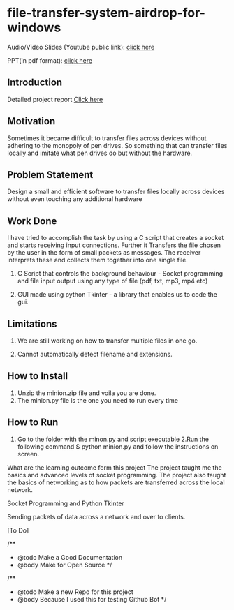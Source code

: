 # file-transfer-system-airdrop-for-windows


Audio/Video Slides (Youtube public link): [click here](https://www.youtube.com/watch?v=qlAoMFWXEEM&feature=youtu.be)

PPT(in pdf format): [click here](https://drive.google.com/file/d/1EHDyd2dno58YGTTQSGycbTXnEvYKNXS_/view?usp=sharing)


## Introduction

Detailed project report [Click here](https://drive.google.com/file/d/1J6bqp6LI2IzUYWFZgzue78fnW0GExLX6/view?usp=sharing)


## Motivation

Sometimes it became difficult to transfer files across devices without adhering to the monopoly of pen drives. So something that can transfer files locally and imitate what pen drives do but without the hardware.


## Problem Statement

Design a small and efficient software to transfer files locally across devices without even touching any additional hardware


## Work Done

I have tried to accomplish the task by using a C script that creates a socket and starts receiving input connections. Further it Transfers the file chosen by the user in the form of small packets as messages. The receiver interprets these and collects them together into one single file. 
1. C Script that controls the background behaviour - Socket programming and file input output using any type of file (pdf, txt, mp3, mp4 etc)


2. GUI made using python Tkinter - a library that enables us to code the gui.



## Limitations

1. We are still working on how to transfer multiple files in one go.


2. Cannot automatically detect filename and extensions.



## How to Install

1. Unzip the minion.zip file and voila you are done.
2. The minion.py file is the one you need to run every time


## How to Run

1. Go to the folder with the minon.py and script executable
2.Run the following command $ python minion.py and follow the instructions on screen.



What are the learning outcome form this project
The project taught me the basics and advanced levels of socket programming. The project also taught the basics of networking as to how packets are transferred across the local network. 

Socket Programming and Python Tkinter


Sending packets of data across a network and over to clients.

[To Do]



/**
 * @todo Make a Good Documentation
 * @body Make for Open Source
 */


/**
 * @todo Make a new Repo for this project
 * @body Because I used this for testing Github Bot
 */

